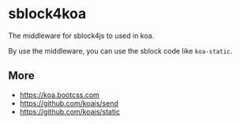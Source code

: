 # sblock4koa

The middleware for sblock4js to used in koa.

By use the middleware, you can use the sblock code like `koa-static`.

## More

+ https://koa.bootcss.com
+ https://github.com/koajs/send
+ https://github.com/koajs/static
